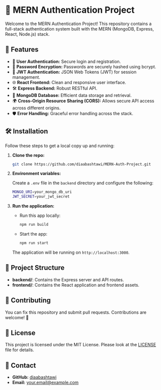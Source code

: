 # 🌟 MERN Authentication Project

Welcome to the MERN Authentication Project! This repository contains a full-stack authentication system built with the MERN (MongoDB, Express, React, Node.js) stack.

## 🚀 Features
- 🔐 **User Authentication:** Secure login and registration.
- 🔏 **Password Encryption:** Passwords are securely hashed using bcrypt.
- 📜 **JWT Authentication:** JSON Web Tokens (JWT) for session management.
- 🌐 **React Frontend:** Clean and responsive user interface.
- 🛠️ **Express Backend:** Robust RESTful API.
- 💾 **MongoDB Database:** Efficient data storage and retrieval.
- 🌍 **Cross-Origin Resource Sharing (CORS):** Allows secure API access across different origins.
- 🛡️ **Error Handling:** Graceful error handling across the stack.

## 🛠️ Installation

Follow these steps to get a local copy up and running:

1. **Clone the repo:**

    ```bash
    git clone https://github.com/diaabashtawi/MERN-Auth-Project.git
    ```

2. **Environment variables:**

    Create a `.env` file in the `backend` directory and configure the following:

    ```bash
    MONGO_URI=your_mongo_db_uri
    JWT_SECRET=your_jwt_secret
    ```

3. **Run the application:**

    - Run this app locally:

        ```bash
        npm run build
        ```

    - Start the app:

        ```bash
        npm run start
        ```

    The application will be running on `http://localhost:3000`.

## 🧩 Project Structure

- **backend/**: Contains the Express server and API routes.
- **frontend/**: Contains the React application and frontend assets.


## 👥 Contributing

You can fix this repository and submit pull requests. Contributions are welcome! 🙌

## 📄 License

This project is licensed under the MIT License. Please look at the [LICENSE](./LICENSE) file for details.

## 💬 Contact

- **GitHub:** [diaabashtawi](https://github.com/diaabashtawi)
- **Email:** your.email@example.com
